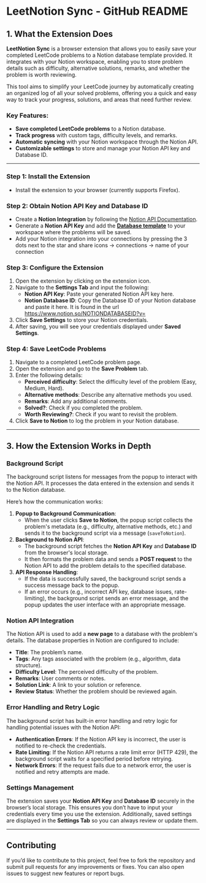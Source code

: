 # LeetNotion Sync - GitHub README

## 1. What the Extension Does

**LeetNotion Sync** is a browser extension that allows you to easily save your completed LeetCode problems to a Notion database template provided. It integrates with your Notion workspace, enabling you to store problem details such as difficulty, alternative solutions, remarks, and whether the problem is worth reviewing. 

This tool aims to simplify your LeetCode journey by automatically creating an organized log of all your solved problems, offering you a quick and easy way to track your progress, solutions, and areas that need further review.

### Key Features:
- **Save completed LeetCode problems** to a Notion database.
- **Track progress** with custom tags, difficulty levels, and remarks.
- **Automatic syncing** with your Notion workspace through the Notion API.
- **Customizable settings** to store and manage your Notion API key and Database ID.
  
---


### Step 1: Install the Extension
- Install the extension to your browser (currently supports Firefox).
  
### Step 2: Obtain Notion API Key and Database ID
- Create a **Notion Integration** by following the [Notion API Documentation](https://developers.notion.com/docs/getting-started).
- Generate a **Notion API Key** and add the [**Database template**](https://spark-pilot-41d.notion.site/18fcc053f74480edac78df0c4bc2cf06?v=18fcc053f744815091b1000cf0d2c330&pvs=4) to your workspace where the problems will be saved.
- Add your Notion integration into your connections by pressing the 3 dots next to the star and share icons -> connections -> name of your connection
  
### Step 3: Configure the Extension
1. Open the extension by clicking on the extension icon.
2. Navigate to the **Settings Tab** and input the following:
    - **Notion API Key**: Paste your generated Notion API key here.
    - **Notion Database ID**: Copy the Database ID of your Notion database and paste it here. It is found in the url https://www.notion.so/NOTIONDATABASEID?v=
3. Click **Save Settings** to store your Notion credentials.
4. After saving, you will see your credentials displayed under **Saved Settings**.

### Step 4: Save LeetCode Problems
1. Navigate to a completed LeetCode problem page.
2. Open the extension and go to the **Save Problem** tab.
3. Enter the following details:
    - **Perceived difficulty**: Select the difficulty level of the problem (Easy, Medium, Hard).
    - **Alternative methods**: Describe any alternative methods you used.
    - **Remarks**: Add any additional comments.
    - **Solved?**: Check if you completed the problem.
    - **Worth Reviewing?**: Check if you want to revisit the problem.
4. Click **Save to Notion** to log the problem in your Notion database.

---

## 3. How the Extension Works in Depth

### Background Script

The background script listens for messages from the popup to interact with the Notion API. It processes the data entered in the extension and sends it to the Notion database. 

Here’s how the communication works:
1. **Popup to Background Communication**:
   - When the user clicks **Save to Notion**, the popup script collects the problem's metadata (e.g., difficulty, alternative methods, etc.) and sends it to the background script via a message (`saveToNotion`).
2. **Background to Notion API**:
   - The background script fetches the **Notion API Key** and **Database ID** from the browser's local storage.
   - It then formats the problem data and sends a **POST request** to the Notion API to add the problem details to the specified database.
3. **API Response Handling**:
   - If the data is successfully saved, the background script sends a success message back to the popup.
   - If an error occurs (e.g., incorrect API key, database issues, rate-limiting), the background script sends an error message, and the popup updates the user interface with an appropriate message.

### Notion API Integration

The Notion API is used to add a **new page** to a database with the problem's details. The database properties in Notion are configured to include:
- **Title**: The problem’s name.
- **Tags**: Any tags associated with the problem (e.g., algorithm, data structure).
- **Difficulty Level**: The perceived difficulty of the problem.
- **Remarks**: User comments or notes.
- **Solution Link**: A link to your solution or reference.
- **Review Status**: Whether the problem should be reviewed again.

### Error Handling and Retry Logic

The background script has built-in error handling and retry logic for handling potential issues with the Notion API:
- **Authentication Errors**: If the Notion API key is incorrect, the user is notified to re-check the credentials.
- **Rate Limiting**: If the Notion API returns a rate limit error (HTTP 429), the background script waits for a specified period before retrying.
- **Network Errors**: If the request fails due to a network error, the user is notified and retry attempts are made.

### Settings Management

The extension saves your **Notion API Key** and **Database ID** securely in the browser’s local storage. This ensures you don’t have to input your credentials every time you use the extension. Additionally, saved settings are displayed in the **Settings Tab** so you can always review or update them.

---

## Contributing

If you’d like to contribute to this project, feel free to fork the repository and submit pull requests for any improvements or fixes. You can also open issues to suggest new features or report bugs.

